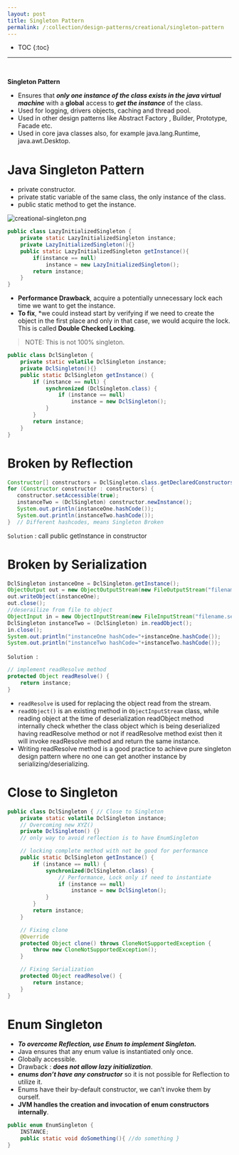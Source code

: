 ```yaml
---
layout: post
title: Singleton Pattern
permalink: /:collection/design-patterns/creational/singleton-pattern
---
```


- TOC
{:toc}

<hr><br>

**Singleton Pattern**
-	Ensures that ***only one instance of the class exists in the java virtual machine*** with a **global** access to ***get the instance*** of the class.
-	Used for logging, drivers objects, caching and thread pool.
-	Used in other design patterns like Abstract Factory , Builder, Prototype, Facade etc. 
-	Used in core java classes also, for example java.lang.Runtime, java.awt.Desktop.

# Java Singleton Pattern
- private constructor.
- private static variable of the same class, the only instance of the class.
- public static method to get the instance.

![creational-singleton.png]({{site.cdn}}/design-patterns/creational-singleton.png)

```java
public class LazyInitializedSingleton {
    private static LazyInitializedSingleton instance;    
    private LazyInitializedSingleton(){}    
    public static LazyInitializedSingleton getInstance(){
        if(instance == null)
            instance = new LazyInitializedSingleton(); 
        return instance;
    }
}
```
- **Performance Drawback**, acquire a potentially unnecessary lock each time we want to get the instance.
- **To fix**, *we could instead start by verifying if we need to create the object in the first place and only in that case, we would acquire the lock.
 This is called **Double Checked Locking**.

> NOTE: This is not 100% singleton.

```java
public class DclSingleton {
    private static volatile DclSingleton instance;
    private DclSingleton(){}    
    public static DclSingleton getInstance() {
        if (instance == null) {
            synchronized (DclSingleton.class) {
                if (instance == null)
                    instance = new DclSingleton();
            }
        }
        return instance;
    }
}
```

# Broken by Reflection
```java
Constructor[] constructors = DclSingleton.class.getDeclaredConstructors();
for (Constructor constructor : constructors) {
   constructor.setAccessible(true);
   instanceTwo = (DclSingleton) constructor.newInstance();
   System.out.println(instanceOne.hashCode());
   System.out.println(instanceTwo.hashCode()); 
}  // Different hashcodes, means Singleton Broken
```
`Solution` : call public getInstance in constructor

# Broken by Serialization
```java
DclSingleton instanceOne = DclSingleton.getInstance();
ObjectOutput out = new ObjectOutputStream(new FileOutputStream("filename.ser"));
out.writeObject(instanceOne);
out.close();
//deserailize from file to object
ObjectInput in = new ObjectInputStream(new FileInputStream("filename.ser"));
DclSingleton instanceTwo = (DclSingleton) in.readObject();
in.close();        
System.out.println("instanceOne hashCode="+instanceOne.hashCode());
System.out.println("instanceTwo hashCode="+instanceTwo.hashCode());
```
`Solution `:
```java
// implement readResolve method 
protected Object readResolve() { 
    return instance; 
}
```
- `readResolve` is used for replacing the object read from the stream.
- `readObject()` is an existing method in `ObjectInputStream` class, while reading object at the time of deserialization readObject method internally check whether the class object which is being deserialized having readResolve method or not if readResolve method exist then it will invoke readResolve method and return the same instance.
- Writing readResolve method is a good practice to achieve pure singleton design pattern where no one can get another instance by serializing/deserializing.

# Close to Singleton
```java
public class DclSingleton { // Close to Singleton
    private static volatile DclSingleton instance;
    // Overcoming new XYZ() 
    private DclSingleton() {}
    // only way to avoid reflection is to have EnumSingleton

    // locking complete method with not be good for performance
    public static DclSingleton getInstance() {
        if (instance == null) {
            synchronized(DclSingleton.class) {
                // Performance, Lock only if need to instantiate
                if (instance == null)
                    instance = new DclSingleton();
            }
        }
        return instance;
    }

    // Fixing clone
    @Override
    protected Object clone() throws CloneNotSupportedException {
        throw new CloneNotSupportedException();
    }

    // Fixing Serialization
    protected Object readResolve() {
        return instance;
    }
}
```

# Enum Singleton
- ***To overcome Reflection, use Enum to implement Singleton.***
- Java ensures that any enum value is instantiated only once.
- Globally accessible.
- Drawback : ***does not allow lazy initialization***.
- ***enums don’t have any constructor*** so it is not possible for Reflection to utilize it.
- Enums have their by-default constructor, we can’t invoke them by ourself.
- **JVM handles the creation and invocation of enum constructors internally**.

```java
public enum EnumSingleton {
    INSTANCE;    
    public static void doSomething(){ //do something }
}
```